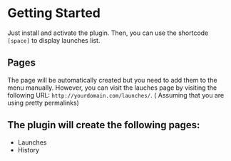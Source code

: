 # Getting Started

Just install and activate the plugin. Then, you can use the shortcode `[space]` to display launches list.

## Pages
The page will be automatically created but you need to add them to the menu manually. However, you can visit the lauches page by visiting the following URL: `http://yourdomain.com/launches/`. ( Assuming that you are using pretty permalinks)

## The plugin will create the following pages:
- Launches
- History

